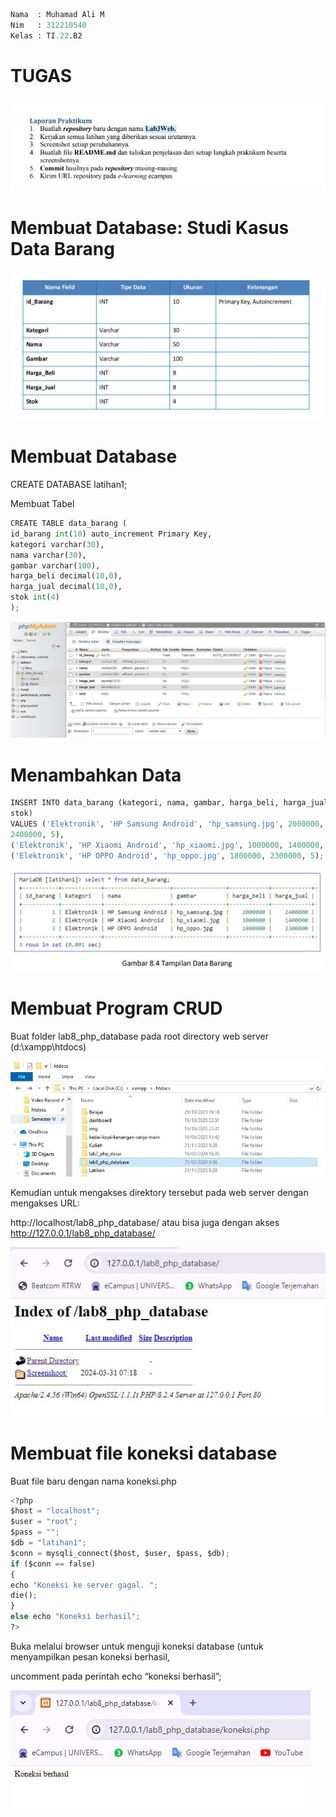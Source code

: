 ```py
Nama  : Muhamad Ali M
Nim   : 312210540
Kelas : TI.22.B2
```

# TUGAS

![image](Screenshoot/tugas.JPG)

# Membuat Database: Studi Kasus Data Barang

![image](Screenshoot/database.JPG)

# Membuat Database

CREATE DATABASE latihan1;

Membuat Tabel

```py
CREATE TABLE data_barang (
id_barang int(10) auto_increment Primary Key,
kategori varchar(30),
nama varchar(30),
gambar varchar(100),
harga_beli decimal(10,0),
harga_jual decimal(10,0),
stok int(4)
);
```

![image](Screenshoot/tabel.JPG)

# Menambahkan Data

```py
INSERT INTO data_barang (kategori, nama, gambar, harga_beli, harga_jual,
stok)
VALUES ('Elektronik', 'HP Samsung Android', 'hp_samsung.jpg', 2000000,
2400000, 5),
('Elektronik', 'HP Xiaomi Android', 'hp_xiaomi.jpg', 1000000, 1400000, 5),
('Elektronik', 'HP OPPO Android', 'hp_oppo.jpg', 1800000, 2300000, 5);
```

![image](Screenshoot/menambah%20data.JPG)

# Membuat Program CRUD

Buat folder lab8_php_database pada root directory web server (d:\xampp\htdocs)

![image](Screenshoot/lab8.1.JPG)

Kemudian untuk mengakses direktory tersebut pada web server dengan mengakses URL:

http://localhost/lab8_php_database/ atau bisa juga dengan akses http://127.0.0.1/lab8_php_database/

![image](Screenshoot/lab8.JPG)

# Membuat file koneksi database

Buat file baru dengan nama koneksi.php

```py
<?php
$host = "localhost";
$user = "root";
$pass = "";
$db = "latihan1";
$conn = mysqli_connect($host, $user, $pass, $db);
if ($conn == false)
{
echo "Koneksi ke server gagal. ";
die();
}
else echo "Koneksi berhasil";
?>
```

Buka melalui browser untuk menguji koneksi database (untuk menyampilkan pesan koneksi berhasil,

uncomment pada perintah echo “koneksi berhasil”;

![image](Screenshoot/koneksiphp.JPG)
